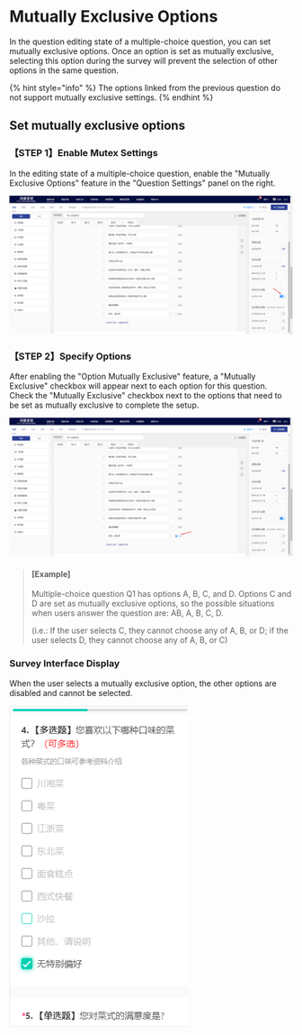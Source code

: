 # Mutually Exclusive Options

In the question editing state of a multiple-choice question, you can set mutually exclusive options. Once an option is set as mutually exclusive, selecting this option during the survey will prevent the selection of other options in the same question.

{% hint style="info" %}
The options linked from the previous question do not support mutually exclusive settings.
{% endhint %}

## Set mutually exclusive options

### 【STEP 1】Enable Mutex Settings

In the editing state of a multiple-choice question, enable the "Mutually Exclusive Options" feature in the "Question Settings" panel on the right.

![Enable "Mutually Exclusive Options" feature](../../../../.gitbook/assets/Snipaste_2023-10-08_10-39-38.png)

### 【STEP 2】Specify Options

After enabling the "Option Mutually Exclusive" feature, a "Mutually Exclusive" checkbox will appear next to each option for this question. Check the "Mutually Exclusive" checkbox next to the options that need to be set as mutually exclusive to complete the setup.

![Select the "Mutually Exclusive" checkbox](../../../../.gitbook/assets/Snipaste_2023-10-08_10-39-46.png)

> #### \[Example]
>
> Multiple-choice question Q1 has options A, B, C, and D. Options C and D are set as mutually exclusive options, so the possible situations when users answer the question are: AB, A, B, C, D.
>
> (i.e.: If the user selects C, they cannot choose any of A, B, or D; if the user selects D, they cannot choose any of A, B, or C)

### Survey Interface Display

When the user selects a mutually exclusive option, the other options are disabled and cannot be selected.

![Other options are disabled after selecting a mutually exclusive option.](<../../../../.gitbook/assets/image (74).png>)

